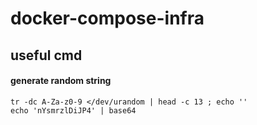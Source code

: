 # docker-compose-infra

## useful cmd

#### generate random string
```
tr -dc A-Za-z0-9 </dev/urandom | head -c 13 ; echo ''
echo 'nYsmrzlDiJP4' | base64
```